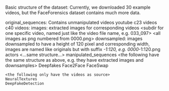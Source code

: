 Basic structure of the dataset:
Currently, we downloaded 30 example videos, but the FaceForensics dataset contains much more data.

original_sequences: Contains unmanipulated videos
    youtube
        c23
            videos
        c40
            videos:
            images: extracted images for corresponding videos 
                <subdir for one specific video, named just like the video file name, e.g. 033_097>
                    <all images as png numbered from 0000.png>
                    downsampled: images downsampled to have a height of 120 pixel and corresponding width, images are named like originals but with suffix _-1:120, e.g. 0000_-1:120.png
    actors
        <...same structure...>
manipulated_sequences
    <the following have the same structure as above, e.g. they have extracted images and downsamples>
    Deepfakes
    Face2Face
    FaceSwap

    <the following only have the videos as source>
    NeuralTextures
    DeepFakeDetection